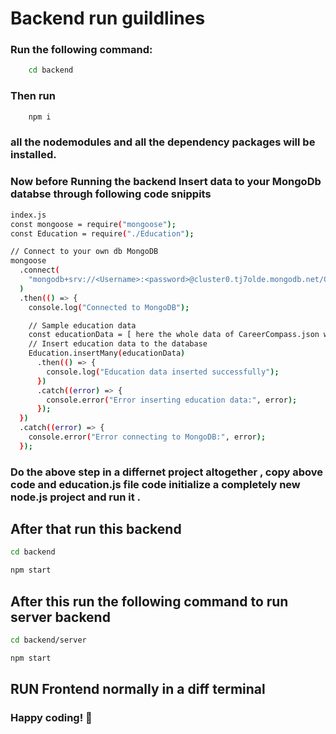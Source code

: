 # Backend run guildlines

### Run the following command:

```bash
    cd backend
```

### Then run

```bash
    npm i
```

### all the nodemodules and all the dependency packages will be installed.

### Now before Running the backend Insert data to your MongoDb databse through following code snippits

```bash
index.js
const mongoose = require("mongoose");
const Education = require("./Education");

// Connect to your own db MongoDB
mongoose
  .connect(
    "mongodb+srv://<Username>:<password>@cluster0.tj7olde.mongodb.net/Career_Compass_test"
  )
  .then(() => {
    console.log("Connected to MongoDB");

    // Sample education data
    const educationData = [ here the whole data of CareerCompass.json will come]
    // Insert education data to the database
    Education.insertMany(educationData)
      .then(() => {
        console.log("Education data inserted successfully");
      })
      .catch((error) => {
        console.error("Error inserting education data:", error);
      });
  })
  .catch((error) => {
    console.error("Error connecting to MongoDB:", error);
  });

```

### Do the above step in a differnet project altogether , copy above code and education.js file code initialize a completely new node.js project and run it .

## After that run this backend

```bash
cd backend
```

```bash
npm start
```

## After this run the following command to run server backend
```bash
cd backend/server
```

```bash
npm start
```

## RUN Frontend normally in a diff terminal

### Happy coding! 🚀
